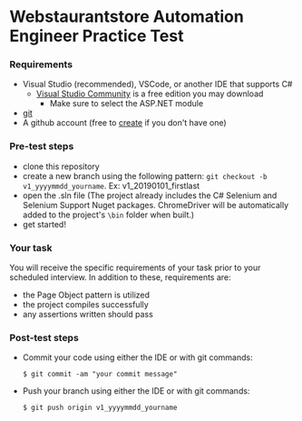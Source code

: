 # Webstaurantstore Automation Engineer Practice Test

### Requirements

* Visual Studio (recommended), VSCode, or another IDE that supports C#
    * [Visual Studio Community](https://visualstudio.microsoft.com/vs/community/) is a free edition you may download
        * Make sure to select the ASP.NET module
* [git](https://git-scm.com/downloads)
* A github account (free to [create](https://github.com/join?source=experiment-header-dropdowns-home) if you don't have one)

### Pre-test steps

* clone this repository
* create a new branch using the following pattern: `git checkout -b v1_yyyymmdd_yourname`. Ex: v1_20190101_firstlast
* open the .sln file (The project already includes the C# Selenium and Selenium Support Nuget packages. ChromeDriver will be automatically added to the project's `\bin` folder when built.)
* get started!

### Your task

You will receive the specific requirements of your task prior to your scheduled interview. In addition to these, requirements are:

* the Page Object pattern is utilized
* the project compiles successfully
* any assertions written should pass

### Post-test steps

* Commit your code using either the IDE or with git commands:
    ```ssh
    $ git commit -am "your commit message"
    ```
* Push your branch using either the IDE or with git commands:
    ```ssh
    $ git push origin v1_yyyymmdd_yourname
    ```
